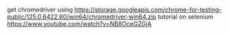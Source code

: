 get chromedriver using https://storage.googleapis.com/chrome-for-testing-public/125.0.6422.60/win64/chromedriver-win64.zip
tutorial on selenium https://www.youtube.com/watch?v=NB8OceGZGjA
